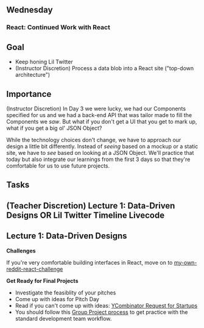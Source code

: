 ## Wednesday

### React: Continued Work with React

## Goal

* Keep honing Lil Twitter
* (Instructor Discretion) Process a data blob into a React site ("top-down architecture")

## Importance

(Instructor Discretion) In Day 3 we were lucky, we had our Components specified
for us and we had a back-end API that was tailor made to fill the Components we
_saw_. But what if you don't get a UI that you get to mark up, what if you get
a big ol' JSON Object?

While the technology choices don't change, we have to approach our design a
little bit differently. Instead of _seeing_ based on a mockup or a static site,
we have to _see_ based on looking at a JSON Object. We'll practice that today
but also integrate our learnings from the first 3 days so that they're
comfortable for us to use future projects.

## Tasks

## (Teacher Discretion) Lecture 1: Data-Driven Designs OR Lil Twitter Timeline Livecode

## Lecture 1: Data-Driven Designs

**Challenges**

If you're very comfortable building interfaces in React, move on to [my-own-reddit-react-challenge]()

**Get Ready for Final Projects**

- Investigate the feasiblity of your pitches
- Come up with ideas for Pitch Day
- Read if you can't come up with ideas: [YCombinator Request for Startups](https://www.ycombinator.com/rfs/)
- You should follow this [Group Project process](../resources/group_project_process.md) to get practice with the standard development team workflow.
